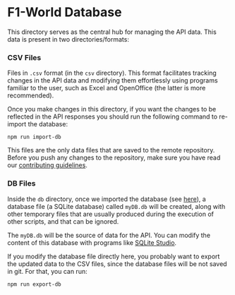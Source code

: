 # F1-World Database

This directory serves as the central hub for managing the API data. This data is present in two directories/formats:

### CSV Files

Files in `.csv` format (in the `csv` directory). This format facilitates tracking changes in the API data and modifying them effortlessly using programs familiar to the user, such as Excel and OpenOffice (the latter is more recommended).

Once you make changes in this directory, if you want the changes to be reflected in the API responses you should run the following command to re-import the database:

```
npm run import-db
```

This files are the only data files that are saved to the remote repository. Before you push any changes to the repository, make sure you have read our [contributing guidelines](https://github.com/enrique-lozano/F1-World-API/blob/main/CONTRIBUTING.md).

### DB Files

Inside the `db` directory, once we imported the database (see [here](https://github.com/enrique-lozano/F1-World-API?tab=readme-ov-file#create-the-database-in-sqlite)), a database file (a SQLite database) called `myDB.db` will be created, along with other temporary files that are usually produced during the execution of other scripts, and that can be ignored. 

The `myDB.db` will be the source of data for the API. You can modify the content of this database with programs like [SQLite Studio](https://sqlitestudio.pl/). 

If you modify the database file directly here, you probably want to export the updated data to the CSV files, since the database files will be not saved in git. For that, you can run:

```
npm run export-db
```
